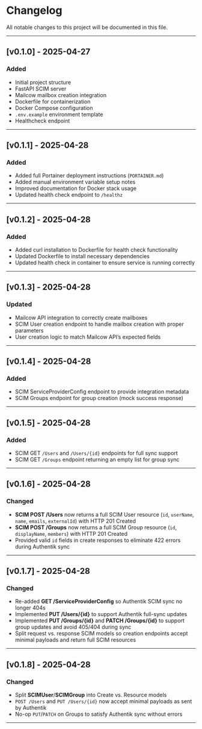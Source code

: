 # Changelog

All notable changes to this project will be documented in this file.

---

## [v0.1.0] - 2025-04-27

### Added
- Initial project structure
- FastAPI SCIM server
- Mailcow mailbox creation integration
- Dockerfile for containerization
- Docker Compose configuration
- `.env.example` environment template
- Healthcheck endpoint

---

## [v0.1.1] - 2025-04-28

### Added
- Added full Portainer deployment instructions (`PORTAINER.md`)
- Added manual environment variable setup notes
- Improved documentation for Docker stack usage
- Updated health check endpoint to `/healthz`

---

## [v0.1.2] - 2025-04-28

### Added
- Added curl installation to Dockerfile for health check functionality
- Updated Dockerfile to install necessary dependencies
- Updated health check in container to ensure service is running correctly

---

## [v0.1.3] - 2025-04-28

### Updated
- Mailcow API integration to correctly create mailboxes
- SCIM User creation endpoint to handle mailbox creation with proper parameters
- User creation logic to match Mailcow API’s expected fields

---

## [v0.1.4] - 2025-04-28

### Added
- SCIM ServiceProviderConfig endpoint to provide integration metadata
- SCIM Groups endpoint for group creation (mock success response)

---

## [v0.1.5] - 2025-04-28

### Added
- SCIM GET `/Users` and `/Users/{id}` endpoints for full sync support
- SCIM GET `/Groups` endpoint returning an empty list for group sync

---

## [v0.1.6] - 2025-04-28

### Changed
- **SCIM POST /Users** now returns a full SCIM User resource (`id`, `userName`, `name`, `emails`, `externalId`) with HTTP 201 Created  
- **SCIM POST /Groups** now returns a full SCIM Group resource (`id`, `displayName`, `members`) with HTTP 201 Created  
- Provided valid `id` fields in create responses to eliminate 422 errors during Authentik sync

---

## [v0.1.7] - 2025-04-28

### Changed
- Re-added **GET /ServiceProviderConfig** so Authentik SCIM sync no longer 404s  
- Implemented **PUT /Users/{id}** to support Authentik full-sync updates  
- Implemented **PUT /Groups/{id}** and **PATCH /Groups/{id}** to support group updates and avoid 405/404 during sync  
- Split request vs. response SCIM models so creation endpoints accept minimal payloads and return full SCIM resources

---

## [v0.1.8] - 2025-04-28

### Changed
- Split **SCIMUser**/**SCIMGroup** into Create vs. Resource models  
- `POST /Users` and `PUT /Users/{id}` now accept minimal payloads as sent by Authentik  
- No-op `PUT`/`PATCH` on Groups to satisfy Authentik sync without errors  

---